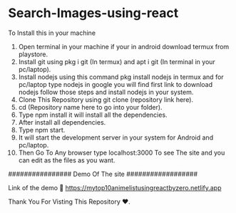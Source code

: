 # Search-Images-using-react
To Install this in your machine

1) Open terminal in your machine if your in android download termux from playstore.
2) Install git using pkg i git (In termux) and apt i git (In terminal in your pc/laptop).
3) Install nodejs using this command pkg install nodejs in termux and for pc/laptop type nodejs in google you will find first link to download nodejs follow those steps and install nodejs in your system.
4) Clone This Repository using git clone (repository link here).
5) cd (Repository name here to go into your folder).
6) Type npm install it will install all the dependencies.
7) After install all dependencies.
8) Type npm start.
9) It will start the development server in your system for Android and pc/laptop.
10) Then Go To Any browser type localhost:3000 To see The site and you can edit as the files as you want.

################ Demo Of The site ##################

Link of the demo 📢 https://mytop10animelistusingreactbyzero.netlify.app

Thank You For Visting This Repository ❤. 

